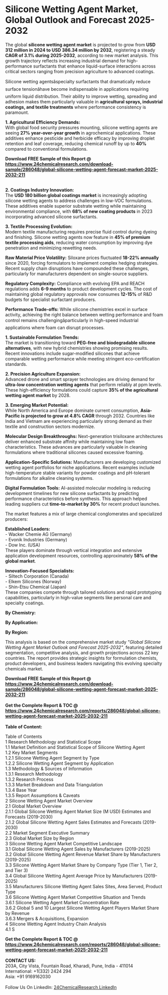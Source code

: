 <h1>Silicone Wetting Agent Market, Global Outlook and Forecast 2025-2032</h1><p>The global <strong>silicone wetting agent market</strong> is projected to grow from <strong>USD 312 million in 2024 to USD 386.34 million by 2032</strong>, registering a steady <strong>CAGR of 3.1% during 2025-2032</strong>, according to new market analysis. This growth trajectory reflects increasing industrial demand for high-performance surfactants that enhance liquid-surface interactions across critical sectors ranging from precision agriculture to advanced coatings.</p><p>Silicone wetting agentsâspecialty surfactants that dramatically reduce surface tensionâhave become indispensable in applications requiring uniform liquid distribution. Their ability to improve wetting, spreading and adhesion makes them particularly valuable in <strong>agricultural sprays, industrial coatings, and textile treatments</strong> where performance consistency is paramount.</p><p><strong>1. Agricultural Efficiency Demands:</strong><br>
With global food security pressures mounting, silicone wetting agents are seeing <strong>27% year-over-year growth</strong> in agrochemical applications. These additives enhance pesticide and herbicide efficacy by improving droplet retention and leaf coverage, reducing chemical runoff by up to <strong>40%</strong> compared to conventional formulations.</p><div><b>Download FREE Sample of this Report @ 
            <a href="https://www.24chemicalresearch.com/download-sample/286048/global-silicone-wetting-agent-forecast-market-2025-2032-211">
            https://www.24chemicalresearch.com/download-sample/286048/global-silicone-wetting-agent-forecast-market-2025-2032-211</a></b></div><br><p><strong>2. Coatings Industry Innovation:</strong><br>
The <strong>USD 180 billion global coatings market</strong> is increasingly adopting silicone wetting agents to address challenges in low-VOC formulations. These additives enable superior substrate wetting while maintaining environmental compliance, with <strong>68% of new coating products</strong> in 2023 incorporating advanced silicone surfactants.</p><p><strong>3. Textile Processing Evolution:</strong><br>
Modern textile manufacturing requires precise fluid control during dyeing and finishing. Silicone wetting agents now feature in <strong>45% of premium textile processing aids</strong>, reducing water consumption by improving dye penetration and minimizing rewetting needs.</p><p><strong>Raw Material Price Volatility:</strong> Siloxane prices fluctuated <strong>18-22% annually</strong> since 2020, forcing formulators to implement complex hedging strategies. Recent supply chain disruptions have compounded these challenges, particularly for manufacturers dependent on single-source suppliers.</p><p><strong>Regulatory Complexity:</strong> Compliance with evolving EPA and REACH regulations adds <strong>6-9 months</strong> to product development cycles. The cost of maintaining global regulatory approvals now consumes <strong>12-15%</strong> of R&amp;D budgets for specialist surfactant producers.</p><p><strong>Performance Trade-offs:</strong> While silicone chemistries excel in surface activity, achieving the right balance between wetting performance and foam control remains challengingâparticularly in high-speed industrial applications where foam can disrupt processes.</p><p><strong>1. Sustainable Formulation Trends:</strong><br>
The market is transitioning toward <strong>PEG-free and biodegradable silicone alternatives</strong>, with new hybrid chemistries showing promising results. Recent innovations include sugar-modified silicones that achieve comparable wetting performance while meeting stringent eco-certification standards.</p><p><strong>2. Precision Agriculture Expansion:</strong><br>
Advanced drone and smart sprayer technologies are driving demand for <strong>ultra-low concentration wetting agents</strong> that perform reliably at ppm levels. These high-efficiency formulations could capture <strong>35% of the agricultural wetting agent market</strong> by 2028.</p><p><strong>3. Emerging Market Potential:</strong><br>
While North America and Europe dominate current consumption, <strong>Asia-Pacific is projected to grow at 4.8% CAGR</strong> through 2032. Countries like India and Vietnam are experiencing particularly strong demand as their textile and construction sectors modernize.</p><p><strong>Molecular Design Breakthroughs:</strong> Next-generation trisiloxane architectures deliver enhanced substrate affinity while maintaining low foam characteristics. These advances are particularly valuable in cleaning formulations where traditional silicones caused excessive foaming.</p><p><strong>Application-Specific Solutions:</strong> Manufacturers are developing customized wetting agent portfolios for niche applications. Recent examples include high-temperature stable variants for powder coatings and pH-tolerant formulations for alkaline cleaning systems.</p><p><strong>Digital Formulation Tools:</strong> AI-assisted molecular modeling is reducing development timelines for new silicone surfactants by predicting performance characteristics before synthesis. This approach helped leading suppliers cut <strong>time-to-market by 30%</strong> for recent product launches.</p><p>The market features a mix of large chemical conglomerates and specialized producers:</p><p><strong>Established Leaders:</strong><br>
- Wacker Chemie AG (Germany)<br>
- Evonik Industries (Germany)<br>
- Dow Inc. (USA)<br>
These players dominate through vertical integration and extensive application development resources, controlling approximately <strong>58% of the global market</strong>.</p><p><strong>Innovation-Focused Specialists:</strong><br>
- Siltech Corporation (Canada)<br>
- Elkem Silicones (Norway)<br>
- Shin-Etsu Chemical (Japan)<br>
These companies compete through tailored solutions and rapid prototyping capabilities, particularly in high-value segments like personal care and specialty coatings.</p><p><strong>By Chemistry:</strong></p><p><strong>By Application:</strong></p><p><strong>By Region:</strong></p><p>This analysis is based on the comprehensive market study <em>"Global Silicone Wetting Agent Market Outlook and Forecast 2025-2032"</em>, featuring detailed segmentation, competitive analysis, and growth projections across 22 key countries. The report provides strategic insights for formulation chemists, product developers, and business leaders navigating this evolving specialty chemicals market.</p><div><b>Download FREE Sample of this Report @ 
            <a href="https://www.24chemicalresearch.com/download-sample/286048/global-silicone-wetting-agent-forecast-market-2025-2032-211">
            https://www.24chemicalresearch.com/download-sample/286048/global-silicone-wetting-agent-forecast-market-2025-2032-211</a></b></div><br><div><b>Get the Complete Report & TOC @ 
            <a href="https://www.24chemicalresearch.com/reports/286048/global-silicone-wetting-agent-forecast-market-2025-2032-211">
            https://www.24chemicalresearch.com/reports/286048/global-silicone-wetting-agent-forecast-market-2025-2032-211</a></b></div><br>
            <b>Table of Content:</b><p>Table of Contents<br />
1 Research Methodology and Statistical Scope<br />
1.1 Market Definition and Statistical Scope of Silicone Wetting Agent<br />
1.2 Key Market Segments<br />
1.2.1 Silicone Wetting Agent Segment by Type<br />
1.2.2 Silicone Wetting Agent Segment by Application<br />
1.3 Methodology & Sources of Information<br />
1.3.1 Research Methodology<br />
1.3.2 Research Process<br />
1.3.3 Market Breakdown and Data Triangulation<br />
1.3.4 Base Year<br />
1.3.5 Report Assumptions & Caveats<br />
2 Silicone Wetting Agent Market Overview<br />
2.1 Global Market Overview<br />
2.1.1 Global Silicone Wetting Agent Market Size (M USD) Estimates and Forecasts (2019-2030)<br />
2.1.2 Global Silicone Wetting Agent Sales Estimates and Forecasts (2019-2030)<br />
2.2 Market Segment Executive Summary<br />
2.3 Global Market Size by Region<br />
3 Silicone Wetting Agent Market Competitive Landscape<br />
3.1 Global Silicone Wetting Agent Sales by Manufacturers (2019-2025)<br />
3.2 Global Silicone Wetting Agent Revenue Market Share by Manufacturers (2019-2025)<br />
3.3 Silicone Wetting Agent Market Share by Company Type (Tier 1, Tier 2, and Tier 3)<br />
3.4 Global Silicone Wetting Agent Average Price by Manufacturers (2019-2025)<br />
3.5 Manufacturers Silicone Wetting Agent Sales Sites, Area Served, Product Type<br />
3.6 Silicone Wetting Agent Market Competitive Situation and Trends<br />
3.6.1 Silicone Wetting Agent Market Concentration Rate<br />
3.6.2 Global 5 and 10 Largest Silicone Wetting Agent Players Market Share by Revenue<br />
3.6.3 Mergers & Acquisitions, Expansion<br />
4 Silicone Wetting Agent Industry Chain Analysis<br />
4.1 S</p><div><b>Get the Complete Report & TOC @ 
            <a href="https://www.24chemicalresearch.com/reports/286048/global-silicone-wetting-agent-forecast-market-2025-2032-211">
            https://www.24chemicalresearch.com/reports/286048/global-silicone-wetting-agent-forecast-market-2025-2032-211</a></b></div><br><b>CONTACT US:</b><br>
            203A, City Vista, Fountain Road, Kharadi, Pune, India - 411014<br>
            International: +1(332) 2424 294<br>
            Asia: +91 9169162030 <br><br>
            Follow Us On LinkedIn: <a href="https://www.linkedin.com/company/24chemicalresearch/">24ChemicalResearch LinkedIn</a>